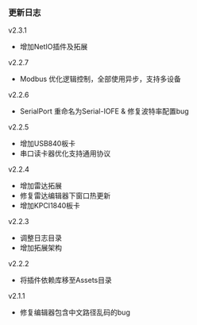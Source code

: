 ### 更新日志

v2.3.1
 - 增加NetIO插件及拓展

v2.2.7
 - Modbus 优化逻辑控制，全部使用异步，支持多设备
  
v2.2.6
 - SerialPort 重命名为Serial-IOFE & 修复波特率配置bug
  
v2.2.5
 - 增加USB840板卡
 - 串口读卡器优化支持通用协议

v2.2.4
- 增加雷达拓展
- 修复雷达编辑器下窗口热更新
- 增加KPCI1840板卡
  
v2.2.3
- 调整日志目录
- 增加拓展架构

v2.2.2
- 将插件依赖库移至Assets目录
  
v2.1.1
- 修复编辑器包含中文路径乱码的bug